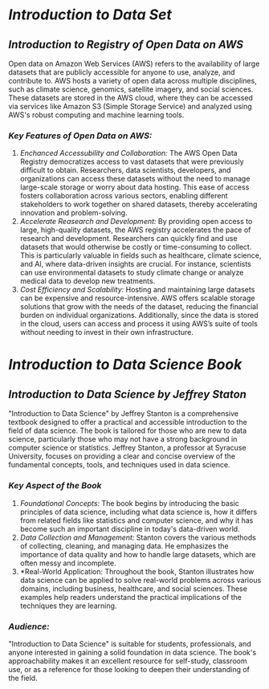 # *Introduction to Data Set*

## *Introduction to Registry of Open Data on AWS*

Open data on Amazon Web Services (AWS) refers to the availability of large datasets that are publicly accessible for anyone to use, analyze, and contribute to. AWS hosts a variety of open data across multiple disciplines, such as climate science, genomics, satellite imagery, and social sciences. These datasets are stored in the AWS cloud, where they can be accessed via services like Amazon S3 (Simple Storage Service) and analyzed using AWS's robust computing and machine learning tools.

### *Key Features of Open Data on AWS:*

1. *Enchanced Accessubility and Collaboration:* The AWS Open Data Registry democratizes access to vast datasets that were previously difficult to obtain. Researchers, data scientists, developers, and organizations can access these datasets without the need to manage large-scale storage or worry about data hosting. This ease of access fosters collaboration across various sectors, enabling different stakeholders to work together on shared datasets, thereby accelerating innovation and problem-solving.
2. *Accelerate Reasearch and Development:*  By providing open access to large, high-quality datasets, the AWS registry accelerates the pace of research and development. Researchers can quickly find and use datasets that would otherwise be costly or time-consuming to collect. This is particularly valuable in fields such as healthcare, climate science, and AI, where data-driven insights are crucial. For instance, scientists can use environmental datasets to study climate change or analyze medical data to develop new treatments.
3. *Cost Efficiency and Scalability:* Hosting and maintaining large datasets can be expensive and resource-intensive. AWS offers scalable storage solutions that grow with the needs of the dataset, reducing the financial burden on individual organizations. Additionally, since the data is stored in the cloud, users can access and process it using AWS’s suite of tools without needing to invest in their own infrastructure.

 # *Introduction to Data Science Book*

 ## *Introduction to Data Science by Jeffrey Staton* 

 "Introduction to Data Science" by Jeffrey Stanton is a comprehensive textbook designed to offer a practical and accessible introduction to the field of data science. The book is tailored for those who are new to data science, particularly those who may not have a strong background in computer science or statistics. Jeffrey Stanton, a professor at Syracuse University, focuses on providing a clear and concise overview of the fundamental concepts, tools, and techniques used in data science.

 ### *Key Aspect of the Book*

 1. *Foundational Concepts:* The book begins by introducing the basic principles of data science, including what data science is, how it differs from related fields like statistics and computer science, and why it has become such an important discipline in today's data-driven world.
 2. *Data Collection and Management:*  Stanton covers the various methods of collecting, cleaning, and managing data. He emphasizes the importance of data quality and how to handle large datasets, which are often messy and incomplete.
 3. *Real-World Application: Throughout the book, Stanton illustrates how data science can be applied to solve real-world problems across various domains, including business, healthcare, and social sciences. These examples help readers understand the practical implications of the techniques they are learning.

### *Audience:*

"Introduction to Data Science" is suitable for students, professionals, and anyone interested in gaining a solid foundation in data science. The book's approachability makes it an excellent resource for self-study, classroom use, or as a reference for those looking to deepen their understanding of the field.
